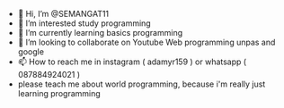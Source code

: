- 👋 Hi, I’m @SEMANGAT11
- 👀 I’m interested study programming
- 🌱 I’m currently learning basics programming
- 💞️ I’m looking to collaborate on Youtube Web programming unpas and google
- 📫 How to reach me in instagram ( adamyr159 ) or whatsapp ( 087884924021 ) 
- please teach me about world programming, because i'm really just learning programming 
<!---
SEMANGAT11/SEMANGAT11 is a ✨ special ✨ repository because its `README.md` (this file) appears on your GitHub profile.
You can click the Preview link to take a look at your changes.
--->
